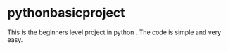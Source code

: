 # pythonbasicproject
This is the beginners level project in python . 
The code is simple and very easy.
